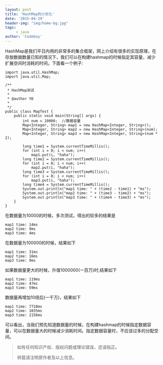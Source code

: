 ```yaml
---
layout: post
title: 'HashMap的小优化'
date: '2015-04-29'
header-img: "img/home-bg.jpg"
tags:
     - java
author: 'Codeboy'
---
```


HashMap是我们平日内用的非常多的集合框架，网上介绍有很多的实现原理，在存放数据数量已知的情况下，我们可以在构建hashmap的时候指定其容量，减少扩展空间时消耗的时间。下面看一个例子:

	import java.util.HashMap;
	import java.util.Map;

	/**
	 * HashMap测试
	 * 
	 * @author YD
	 *
	 */
	public class MapTest {
	    public static void main(String[] args) {
	        int num = 10000;  //数据容量
	        Map<Integer, String> map1 = new HashMap<Integer, String>();
	        Map<Integer, String> map2 = new HashMap<Integer, String>(num);
	        Map<Integer, String> map3 = new HashMap<Integer, String>(num * 2);

	        long time1 = System.currentTimeMillis();
	        for (int i = 0; i < num; i++)
	            map1.put(i, "haha");
	        long time2 = System.currentTimeMillis();
	        for (int i = 0; i < num; i++)
	            map2.put(i, "haha");
	        long time3 = System.currentTimeMillis();
	        for (int i = 0; i < num; i++)
	            map3.put(i, "haha");
	        long time4 = System.currentTimeMillis();
	        System.out.println("map1 time: " + (time2 - time1) + "ms");
	        System.out.println("map2 time: " + (time3 - time2) + "ms");
	        System.out.println("map3 time: " + (time4 - time3) + "ms");
	    }
	}


在数据量为10000的时候，多次测试，得出的较多的结果是

	map1 time: 14ms
	map2 time: 9ms
	map3 time: 4ms

在数据量为100000的时候，结果如下

	map1 time: 31ms
	map2 time: 16ms
	map3 time: 9ms

如果数据量更大的时候，升值1000000(一百万)时,结果如下

	map1 time: 119ms
	map2 time: 47ms
	map3 time: 59ms

数据量再增加10倍后(一千万)，结果如下

	map1 time: 7718ms
	map2 time: 1035ms
	map3 time: 2156ms

可以看出，当我们预先知道数据量的时候，在构建hashmap的时候指定数据容量，可以在数据量大的时候减少消耗时间。指定数据容量时，不应该过多的分配空间。


> 如有任何知识产权、版权问题或理论错误，还请指正。
>
> 转载请注明原作者及以上信息。
